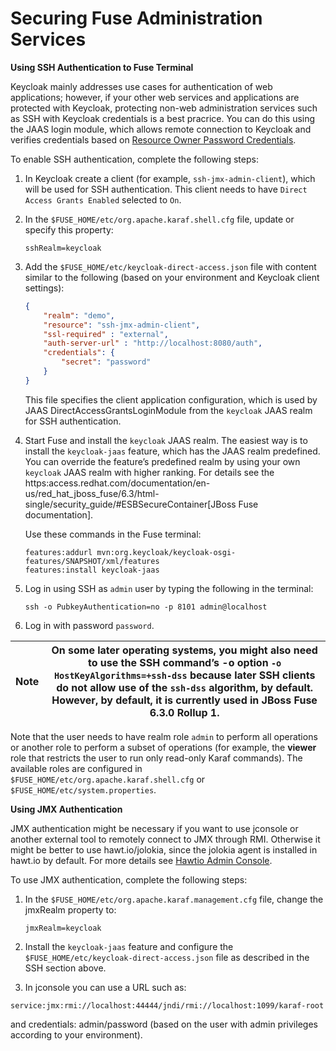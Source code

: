 # Securing Fuse Administration Services

**Using SSH Authentication to Fuse Terminal**

Keycloak mainly addresses use cases for authentication of web applications; however, if your other web services and applications are protected with Keycloak, protecting non-web administration services such as SSH with Keycloak credentials is a best pracrice. You can do this using the JAAS login module, which allows remote connection to Keycloak and verifies credentials based on [Resource Owner Password Credentials](https://wjw465150.gitbooks.io/keycloak-documentation/content/securing\_apps/topics/oidc/oidc-generic.html#\_resource\_owner\_password\_credentials\_flow).

To enable SSH authentication, complete the following steps:

1. In Keycloak create a client (for example, `ssh-jmx-admin-client`), which will be used for SSH authentication. This client needs to have `Direct Access Grants Enabled` selected to `On`.
2.  In the `$FUSE_HOME/etc/org.apache.karaf.shell.cfg` file, update or specify this property:

    ```
    sshRealm=keycloak
    ```
3.  Add the `$FUSE_HOME/etc/keycloak-direct-access.json` file with content similar to the following (based on your environment and Keycloak client settings):

    ```json
    {
        "realm": "demo",
        "resource": "ssh-jmx-admin-client",
        "ssl-required" : "external",
        "auth-server-url" : "http://localhost:8080/auth",
        "credentials": {
            "secret": "password"
        }
    }
    ```

    This file specifies the client application configuration, which is used by JAAS DirectAccessGrantsLoginModule from the `keycloak` JAAS realm for SSH authentication.
4.  Start Fuse and install the `keycloak` JAAS realm. The easiest way is to install the `keycloak-jaas` feature, which has the JAAS realm predefined. You can override the feature’s predefined realm by using your own `keycloak` JAAS realm with higher ranking. For details see the https:access.redhat.com/documentation/en-us/red\_hat\_jboss\_fuse/6.3/html-single/security\_guide/#ESBSecureContainer\[JBoss Fuse documentation].

    Use these commands in the Fuse terminal:

    ```
    features:addurl mvn:org.keycloak/keycloak-osgi-features/SNAPSHOT/xml/features
    features:install keycloak-jaas
    ```
5.  Log in using SSH as `admin` user by typing the following in the terminal:

    ```
    ssh -o PubkeyAuthentication=no -p 8101 admin@localhost
    ```
6. Log in with password `password`.

| Note | On some later operating systems, you might also need to use the SSH command’s -o option `-o HostKeyAlgorithms=+ssh-dss` because later SSH clients do not allow use of the `ssh-dss` algorithm, by default. However, by default, it is currently used in JBoss Fuse 6.3.0 Rollup 1. |
| ---- | ---------------------------------------------------------------------------------------------------------------------------------------------------------------------------------------------------------------------------------------------------------------------------------- |

Note that the user needs to have realm role `admin` to perform all operations or another role to perform a subset of operations (for example, the **viewer** role that restricts the user to run only read-only Karaf commands). The available roles are configured in `$FUSE_HOME/etc/org.apache.karaf.shell.cfg` or `$FUSE_HOME/etc/system.properties`.

**Using JMX Authentication**

JMX authentication might be necessary if you want to use jconsole or another external tool to remotely connect to JMX through RMI. Otherwise it might be better to use hawt.io/jolokia, since the jolokia agent is installed in hawt.io by default. For more details see [Hawtio Admin Console](https://wjw465150.gitbooks.io/keycloak-documentation/content/securing\_apps/topics/oidc/java/fuse/hawtio.html#\_hawtio).

To use JMX authentication, complete the following steps:

1.  In the `$FUSE_HOME/etc/org.apache.karaf.management.cfg` file, change the jmxRealm property to:

    ```
    jmxRealm=keycloak
    ```
2. Install the `keycloak-jaas` feature and configure the `$FUSE_HOME/etc/keycloak-direct-access.json` file as described in the SSH section above.
3. In jconsole you can use a URL such as:

```
service:jmx:rmi://localhost:44444/jndi/rmi://localhost:1099/karaf-root
```

and credentials: admin/password (based on the user with admin privileges according to your environment).
